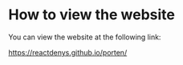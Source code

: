 # How to view the website

You can view the website at the following link:

https://reactdenys.github.io/porten/
